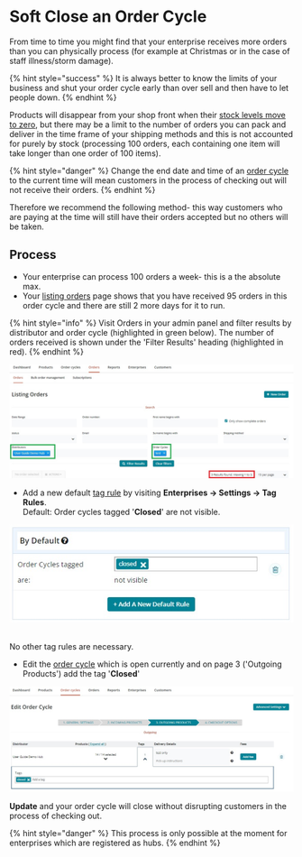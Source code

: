 # Soft Close an Order Cycle

From time to time you might find that your enterprise receives more orders than you can physically process (for example at Christmas or in the case of staff illness/storm damage). &#x20;

{% hint style="success" %}
It is always better to know the limits of your business and shut your order cycle early than over sell and then have to let people down.&#x20;
{% endhint %}

Products will disappear from your shop front when their [stock levels move to zero](../../basic-features/products-1/), but there may be a limit to the number of orders you can pack and deliver in the time frame of your shipping methods and this is not accounted for purely by stock (processing 100 orders, each containing one item will take longer than one order of 100 items).

{% hint style="danger" %}
Change the end date and time of an [order cycle](../../basic-features/shopfront/order-cycle/) to the current time will mean customers in the process of checking out will not receive their orders.
{% endhint %}

Therefore we recommend the following method- this way customers who are paying at the time will still have their orders accepted but no others will be taken.

## Process

* Your enterprise can process 100 orders a week- this is a the absolute max.
* Your [listing orders](../../basic-features/orders/view-orders.md#listing-orders) page shows that you have received 95 orders in this order cycle and there are still 2 more days for it to run.

{% hint style="info" %}
Visit Orders in your admin panel and filter results by distributor and order cycle (highlighted in green below). The number of orders received is shown under the 'Filter Results' heading (highlighted in red).
{% endhint %}

![](<../../.gitbook/assets/soft close 1.jpg>)

* Add a new default [tag rule](../../basic-features/shopfront/customer-management-and-conditional-displays-prices/tags-and-tag-rules.md) by visiting **Enterprises -> Settings -> Tag Rules**.\
  Default: Order cycles tagged '**Closed**' are not visible.

![](<../../.gitbook/assets/soft close 2.jpg>)

\
No other tag rules are necessary.

* Edit the [order cycle](../../basic-features/shopfront/order-cycle/order-cycles-for-hubs.md) which is open currently and on page 3 ('Outgoing Products') add the tag '**Closed**'

![](<../../.gitbook/assets/soft close 3.jpg>)

**Update** and your order cycle will close without disrupting customers in the process of checking out.

{% hint style="danger" %}
This process is only possible at the moment for enterprises which are registered as hubs.
{% endhint %}
